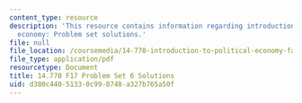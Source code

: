 ```yaml
---
content_type: resource
description: 'This resource contains information regarding introduction to political
  economy: Problem set solutions.'
file: null
file_location: /coursemedia/14-770-introduction-to-political-economy-fall-2017/d380c44051330c998748a327b765a50f_MIT14_770F17_pset6sol.pdf
file_type: application/pdf
resourcetype: Document
title: 14.770 F17 Problem Set 6 Solutions
uid: d380c440-5133-0c99-8748-a327b765a50f
---
```

